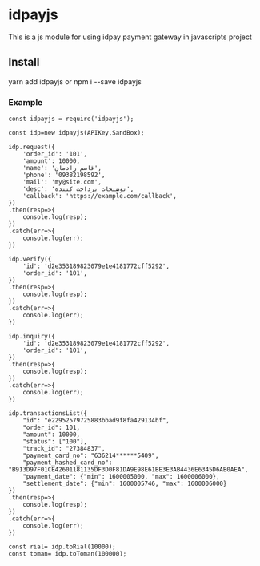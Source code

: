 # idpayjs

This is a js module for using idpay payment gateway in javascripts project
## Install
yarn add idpayjs
or
npm i --save idpayjs
### Example
    const idpayjs = require('idpayjs');
    
    const idp=new idpayjs(APIKey,SandBox);

    idp.request({
        'order_id': '101',
        'amount': 10000,
        'name': 'قاسم رادمان',
        'phone': '09382198592',
        'mail': 'my@site.com',
        'desc': 'توضیحات پرداخت کننده',
        'callback': 'https://example.com/callback',
    })
    .then(resp=>{
        console.log(resp);
    })
    .catch(err=>{
        console.log(err);
    })

    idp.verify({
        'id': 'd2e353189823079e1e4181772cff5292',
        'order_id': '101',
    })
    .then(resp=>{
        console.log(resp);
    })
    .catch(err=>{
        console.log(err);
    })

    idp.inquiry({
        'id': 'd2e353189823079e1e4181772cff5292',
        'order_id': '101',
    })
    .then(resp=>{
        console.log(resp);
    })
    .catch(err=>{
        console.log(err);
    })

    idp.transactionsList({
        "id": "e22952579725883bbad9f8fa429134bf",
        "order_id": 101,
        "amount": 10000,
        "status": ["100"],
        "track_id": "27384837",
        "payment_card_no": "636214******5409",
        "payment_hashed_card_no": "B913D97F01CE42601181135DF3D0F81DA9E98E61BE3E3AB4436E6345D6AB0AEA",
        "payment_date": {"min": 1600005000, "max": 1600006000},
        "settlement_date": {"min": 1600005746, "max": 1600006000}
    })
    .then(resp=>{
        console.log(resp);
    })
    .catch(err=>{
        console.log(err);
    })

    const rial= idp.toRial(10000);
    const toman= idp.toToman(100000);